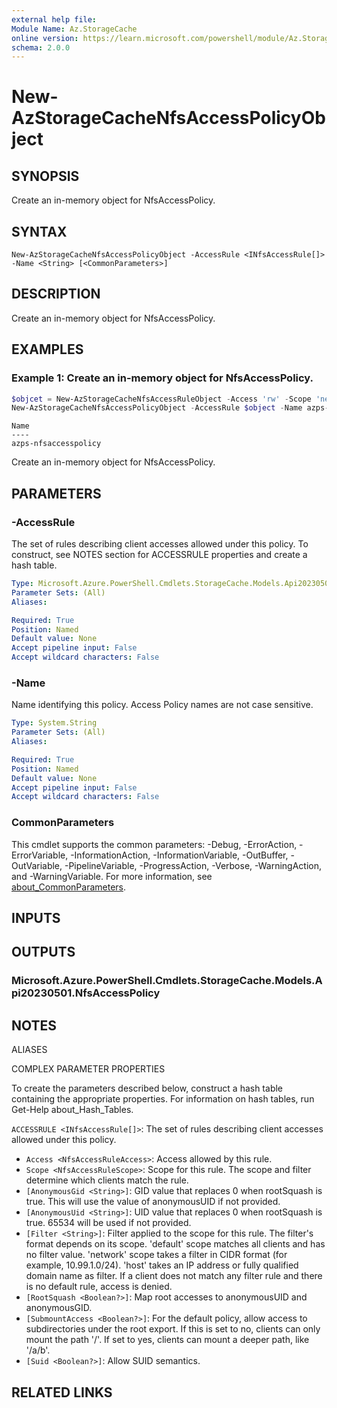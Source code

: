 ```yaml
---
external help file:
Module Name: Az.StorageCache
online version: https://learn.microsoft.com/powershell/module/Az.StorageCache/new-AzStorageCacheNfsAccessPolicyObject
schema: 2.0.0
---
```


# New-AzStorageCacheNfsAccessPolicyObject

## SYNOPSIS
Create an in-memory object for NfsAccessPolicy.

## SYNTAX

```
New-AzStorageCacheNfsAccessPolicyObject -AccessRule <INfsAccessRule[]> -Name <String> [<CommonParameters>]
```

## DESCRIPTION
Create an in-memory object for NfsAccessPolicy.

## EXAMPLES

### Example 1: Create an in-memory object for NfsAccessPolicy.
```powershell
$objcet = New-AzStorageCacheNfsAccessRuleObject -Access 'rw' -Scope 'network' -AnonymousUid "65534" -AnonymousGid "65534" -SubmountAccess:$True -RootSquash:$True -Suid:$False -Filter "10.99.1.0/24"
New-AzStorageCacheNfsAccessPolicyObject -AccessRule $object -Name azps-nfsaccesspolicy
```

```output
Name
----
azps-nfsaccesspolicy
```

Create an in-memory object for NfsAccessPolicy.

## PARAMETERS

### -AccessRule
The set of rules describing client accesses allowed under this policy.
To construct, see NOTES section for ACCESSRULE properties and create a hash table.

```yaml
Type: Microsoft.Azure.PowerShell.Cmdlets.StorageCache.Models.Api20230501.INfsAccessRule[]
Parameter Sets: (All)
Aliases:

Required: True
Position: Named
Default value: None
Accept pipeline input: False
Accept wildcard characters: False
```

### -Name
Name identifying this policy.
Access Policy names are not case sensitive.

```yaml
Type: System.String
Parameter Sets: (All)
Aliases:

Required: True
Position: Named
Default value: None
Accept pipeline input: False
Accept wildcard characters: False
```

### CommonParameters
This cmdlet supports the common parameters: -Debug, -ErrorAction, -ErrorVariable, -InformationAction, -InformationVariable, -OutBuffer, -OutVariable, -PipelineVariable, -ProgressAction, -Verbose, -WarningAction, and -WarningVariable. For more information, see [about_CommonParameters](http://go.microsoft.com/fwlink/?LinkID=113216).

## INPUTS

## OUTPUTS

### Microsoft.Azure.PowerShell.Cmdlets.StorageCache.Models.Api20230501.NfsAccessPolicy

## NOTES

ALIASES

COMPLEX PARAMETER PROPERTIES

To create the parameters described below, construct a hash table containing the appropriate properties. For information on hash tables, run Get-Help about_Hash_Tables.


`ACCESSRULE <INfsAccessRule[]>`: The set of rules describing client accesses allowed under this policy.
  - `Access <NfsAccessRuleAccess>`: Access allowed by this rule.
  - `Scope <NfsAccessRuleScope>`: Scope for this rule. The scope and filter determine which clients match the rule.
  - `[AnonymousGid <String>]`: GID value that replaces 0 when rootSquash is true. This will use the value of anonymousUID if not provided.
  - `[AnonymousUid <String>]`: UID value that replaces 0 when rootSquash is true. 65534 will be used if not provided.
  - `[Filter <String>]`: Filter applied to the scope for this rule. The filter's format depends on its scope. 'default' scope matches all clients and has no filter value. 'network' scope takes a filter in CIDR format (for example, 10.99.1.0/24). 'host' takes an IP address or fully qualified domain name as filter. If a client does not match any filter rule and there is no default rule, access is denied.
  - `[RootSquash <Boolean?>]`: Map root accesses to anonymousUID and anonymousGID.
  - `[SubmountAccess <Boolean?>]`: For the default policy, allow access to subdirectories under the root export. If this is set to no, clients can only mount the path '/'. If set to yes, clients can mount a deeper path, like '/a/b'.
  - `[Suid <Boolean?>]`: Allow SUID semantics.

## RELATED LINKS
